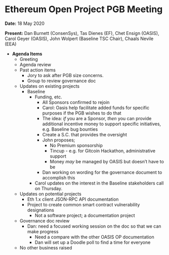 # Ethereum Open Project PGB Meeting

**Date:** 18 May 2020

**Present:** Dan Burnett (ConsenSys), Tas Dienes (EF), Chet Ensign (OASIS), Carol Geyer (OASIS), John Wolpert (Baseline TSC Chair), Chaals Nevile (EEA) 

*   **Agenda Items**
    *   Greeting
    *   Agenda review
    *   Past action items
        *   Jory to ask after PGB size concerns.
        *   Group to review governance doc
    *   Updates on existing projects
        *   Baseline 
            *   Funding, etc.
                *   All Sponsors confirmed to rejoin
                *   Carol: Oasis help facilitate added funds for specific purposes if the PGB wishes to do that
                *   The idea: *if* you are a Sponsor, *then* you can provide additional incentive money to support specific initiatives, e.g. Baseline bug bounties
                *   Create a S.C. that provides the oversight 
                *   John proposes; 
                    *   No Premium sponsorship
                    *   Tincup - e.g. for Gitcoin Hackathon, administrative support
                    *   Money *may* be managed by OASIS but doesn’t have to be 
                *   Dan working on wording for the governance document to accomplish this
            *   Carol updates on the interest in the Baseline stakeholders call on Thursday. 
    *   Updates on potential projects
        *   Eth 1.x client JSON-RPC API documentation
        *   Project to create common smart contract vulnerability designations 
            *   Not a software project; a documentation project 	
    *   Governance doc review
        *   Dan: need a focused working session on the doc so that we can make progress
            *   Need a compare with the other OASIS OP documentation 
            *   Dan will set up a Doodle poll to find a time for everyone
    *   No other business raised 